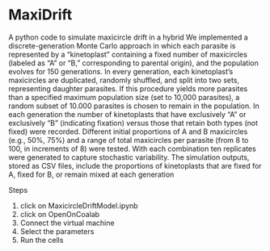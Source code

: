 # MaxiDrift
A python code to simulate maxicircle drift in a hybrid
We implemented a discrete-generation Monte Carlo approach in which each parasite is represented by a “kinetoplast” containing a fixed number of maxicircles (labeled as “A” or “B,” corresponding to parental origin), and the population evolves for 150 generations. In every generation, each kinetoplast’s maxicircles are duplicated, randomly shuffled, and split into two sets, representing daughter parasites. If this procedure yields more parasites than a specified maximum population size (set to 10,000 parasites), a random subset of 10.000 parasites is chosen to remain in the population. In each generation the number of kinetoplasts that have exclusively “A” or exclusively “B” (indicating fixation) versus those that retain both types (not fixed) were recorded. Different initial proportions of A and B maxicircles (e.g., 50%, 75%) and a range of total maxicircles per parasite (from 8 to 100, in increments of 8) were tested. With each combination ten replicates were generated to capture stochastic variability. The simulation outputs, stored as CSV files, include the proportions of kinetoplasts that are fixed for A, fixed for B, or remain mixed at each generation

Steps
1. click on MaxicircleDriftModel.ipynb
2. click on OpenOnCoalab
3. Connect the virtual machine
4. Select the parameters
5. Run the cells
